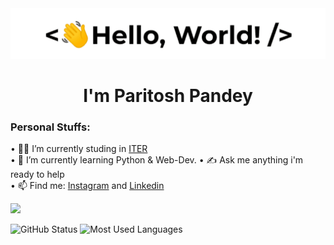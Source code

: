 <div><img src="https://raw.githubusercontent.com/Paritosh-gif/Paritosh-gif/master/assert/hello.gif"/></div>

<h1 align="center"> 
   I'm Paritosh Pandey
 </h1>

 <h3><b>Personal Stuffs:</b></h3>

• 👨‍🎓 I’m currently studing in [ITER](https://www.soa.ac.in/iter) <br> 
• 🌱 I’m currently learning Python & Web-Dev.
• ✍ Ask me anything i'm ready to help   
• 📫 Find me: [Instagram](https://www.instagram.com/paritosh7784/) and [Linkedin](https://www.linkedin.com/in/paritosh-pandey-9820b61b3/)

![](https://komarev.com/ghpvc/?username=Paritosh-gif&color=green)

<p>
<img width="470px" height="180px" src="https://github-readme-stats.vercel.app/api?username=Paritosh-gif&count_private=true&show_icons=true&theme=chartreuse-dark" alt="GitHub Status"/>
<img width="470px" height="180px" src = "https://github-readme-stats.vercel.app/api/top-langs/?username=Paritosh-gif&show_icons=true&layout=compact&theme=chartreuse-dark" alt="Most Used Languages">
</p>

